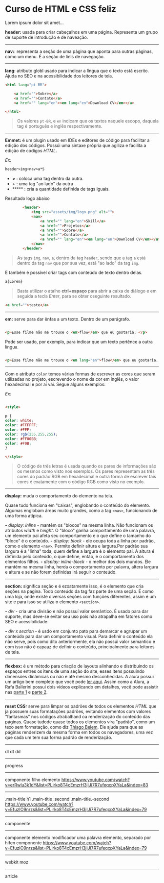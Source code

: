 # Curso de HTML e CSS feliz


Lorem ipsum dolor sit amet...


**header:** usada para criar cabeçalhos em uma página. Representa um grupo de suporte de introdução e de naveação.

---

**nav:**: representa a seção de uma página que aponta para outras páginas, como um menu. É a seção de linls de navegação.

---

**lang:** atributo globl usado para indicar a língua que o texto está escrito. Ajuda no SEO e na acessibilidade dos leitores de tela.

~~~html
<html lang="pt-BR">

    <a href="">Sobre</a>
    <a href="">Contato</a>
    <a href="" lang="en"><em lang="en">Download CV</em></a>

</html>
~~~
> Os valores ```pt-BR```, e ```en``` indicam que os textos naquele escopo, daquela tag é português e inglês respectivamente.

---

**Emmet:** é um plugin usado em IDEs e editores de código para facilitar a edição dos códigos. Possúi uma sintaxe própria que agiliza e facilita a edição de códigos _HTML_.

_Ex:_

~~~html
header>img+nav>a*5
~~~

- **>** : coloca uma tag dentro da outra.
- **+** : uma tag "ao lado" da outra
- ***** : cria a quantidade definida de tags iguais.

Resultado logo abaixo

~~~html
        <header>
            <img src="assets/img/logo.png" alt="">
            <nav>
                <a href="" lang="en">Skill</a>
                <a href="">Projetos</a>
                <a href="">Sobre</a>
                <a href="">Contato</a>
                <a href="" lang="en"><em lang="en">Download CV</em></a>
            </nav>
        </header>
~~~
> As tags ```img```, ```nav```, ```a```, dentro da tag ```header```, sendo que a tag ```a``` está dentro da tag ```nav``` que por sua vez, está "ao lado" da tag ```img```.

E também é possível criar tags com conteúdo de texto dentro delas.

~~~html
a{Lorem}
~~~
> Basta utilizar o atalho **ctrl+espaço** para abrir a caixa de diálogo e em seguida a tecla _Enter_, para se obter oseguinte resultado.

~~~html
<a href="">teste</a>
~~~

---

**em:** serve para dar ênfas a um texto. Dentro de um parágrafo.

~~~html

<p>Esse filme não me trouxe o <em>flow</em> que eu gostaria. </p>

~~~

Pode ser usado, por exemplo, para indicar que um texto pertênce a outra língua.

~~~html

<p>Esse filme não me trouxe o <em lang="en">flow</em> que eu gostaria. </p>

~~~

---

Com o atributo ```color``` temos várias formas de escrever as cores que seram utilizadas no projeto, escrevendo o nome da cor em inglês, o valor hexadecimal e por aí vai. Segue alguns exemplos:

_Ex:_

~~~html

<style> 

p {
color: white;
color: #FFFFFF; 
color: #FFF;
color: rgb(255,255,255);
color: #FF00BB;
color: #F0B;
}

</style>

~~~
> O código de três letras é usada quando os pares de informações são os mesmos como visto nos exemplos. Os pares representam as três cores do padrão RGB em hexadecimal e outra forma de escrever tais cores é exatamente com o código RGB como visto no exemplo.

---

**display:** muda o comportamento do elemento na tela. 

Quase tudo funciona em "caixas", englobando o conteúdo do elemento. Algumas englobam áreas muito grandes, como a tag ```<nav>```, funcionando de uma forma atípica. 

**-** _display: inline_ - mantêm os "blocos" na mesma linha. Não funcionam os atributos _width_ e _height_. O "bloco" ganha comportamento de uma palavra, um elemento pai afeta seu comportamento e o que define o tamanho do "bloco" é o conteúdo. 
**-** _display: block_ - ele ocupa toda a linha por padrão, como o elemento ```<nav>```. Permite definir altura e largura.Por padrão sua largura é a "linha" toda, quem define a largura é o elemento pai. A altura é definida pelo conteúdo, o que define, então, é o comportamento dos elementos filhos. 
**-** _display: inline-block_ - o melhor dos dois mundos. Ele mantém na mesma linha, herda o comportamento por palavra, altera largura e altura e se não forem definidas irá seguir o conteúdo.

---

**section:** significa seção e é ezxatamente isso, é o elemento que cria seções na pagina. Todo conteúdo da tag faz parte de uma seção. É como uma loja, onde existe diversas seções com funções diferentes, assim é um site e para isso se utiliza o elemento ```<section>```.

**-** _div_ - cria uma divisão e não possuí valor semântico. É usado para dar suporte, mas deve-se evitar seu uso pois não atrapalha em fatores como SEO e acessibilidade.

**-** _div x section_ - é usdo em conjunto pato para demarcar e agrupar um conteúdo para dar um comportamento visual. Para definir o conteúdo ela não serve, pois como dito anteriormente, ela não possúi valor semantico e com isso não é capaaz de definir o conteúdo, principalmente para leitores de tela.

--- 

**flexbox:** é um método para criação de layouts alinhando e distribuindo os espaços entres os itens de uma seção do site, esses itens possuindo dimensões dinâmicas ou não e até mesmo desconhecidas. A alura possui um artigo bem completo que você pode [ler aqui](https://www.alura.com.br/artigos/css-guia-do-flexbox?utm_term=&utm_campaign=%5Bfundo%5D+teste+performance+max&utm_source=adwords&utm_medium=ppc&hsa_acc=7722097246&hsa_cam=18663119163&hsa_grp=&hsa_ad=&hsa_src=x&hsa_tgt=&hsa_kw=&hsa_mt=&hsa_net=adwords&hsa_ver=3). Assim como a Alura, a Rafa Ballerini possui dois vídeos explicando em detalhes, você pode assistir nas [parte 1](https://www.youtube.com/watch?v=KbjLtEgmZ_E) e [parte 2](https://www.youtube.com/watch?v=hjz6ezV9_uc).

--- 

**reset CSS:** serve para limpar os padrões de todos os elementos _HTML_ que ja possuem suas formatações padrões, evitando elementos com valores "fantasmas" nos códigos atrabalhand oa renderização do conteúdo das páginas. Quase tudode quase todos os elementos vira "padrão", como um texo sem formatação, como diz [Thiago Belem](http://blog.thiagobelem.net/css-reset-o-que-e-e-como-usar). Ele ajuda para que as páginas renderizem da mesma forma em todos os navegadores, uma vez que cada um tem sua forma padrão de renderização.

---

dl
dt
dd

---

progress

---

componente filho elemento
https://www.youtube.com/watch?v=erRwlu3k1dY&list=PLirko8T4cEmzrH3jIJi7R7ufeqcpXYaLa&index=83

---

.main-title h1
.main-title .second
.main-title.-second 
 https://www.youtube.com/watch?v=EfuzIO9nrzs&list=PLirko8T4cEmzrH3jIJi7R7ufeqcpXYaLa&index=79

---

componente

---

componente elemento modificador
uma palavra elemento, separado por hifen componente
https://www.youtube.com/watch?v=EfuzIO9nrzs&list=PLirko8T4cEmzrH3jIJi7R7ufeqcpXYaLa&index=79

--- 

webkit moz

---

article